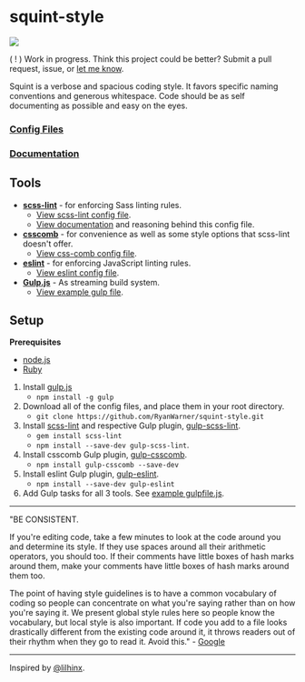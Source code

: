 # squint-style
[![](http://squint-style.guide/images/squinty-face-small.svg)](http://squint-style.guide)

( ! ) Work in progress. Think this project could be better? Submit a pull request, issue, or [let me know](http://twitter.com/_rywar).

Squint is a verbose and spacious coding style. It favors specific naming conventions and generous whitespace. Code should be as self documenting as possible and easy on the eyes.

### [Config Files](https://github.com/RyanWarner/squint-style/tree/master/config-files)
### [Documentation](https://github.com/RyanWarner/squint-style/tree/master/docs)

## Tools
* **[scss-lint](https://github.com/causes/scss-lint)** - for enforcing Sass linting rules.
	* [View scss-lint config file](https://github.com/RyanWarner/squint-style/blob/master/config-files/scss-linting-config.yml).
	* [View documentation](https://github.com/RyanWarner/squint-style/blob/master/docs/scss-linting-documentation.md) and reasoning behind this config file.
* **[csscomb](http://csscomb.com/)** - for convenience as well as some style options that scss-lint doesn't offer.
	* [View css-comb config file](https://github.com/RyanWarner/squint-style/blob/master/config-files/.csscomb.json).
* **[eslint](http://eslint.org/)** - for enforcing JavaScript linting rules.
	* [View eslint config file](https://github.com/RyanWarner/squint-style/blob/master/config-files/.eslintrc).
* **[Gulp.js](http://gulpjs.com/)** - As streaming build system.
	* [View example gulp file](https://github.com/RyanWarner/jade-sass-seed/blob/master/gulpfile.js).

## Setup

**Prerequisites**

- [node.js](http://nodejs.org/)
- [Ruby](https://www.ruby-lang.org/en/)

1. Install [gulp.js](http://gulpjs.com/)
	- `npm install -g gulp`
2. Download all of the config files, and place them in your root directory.
	* `git clone https://github.com/RyanWarner/squint-style.git`
3. Install [scss-lint](https://github.com/causes/scss-lint) and respective Gulp plugin, [gulp-scss-lint](https://www.npmjs.org/package/gulp-scss-lint).
	* `gem install scss-lint`
	* `npm install --save-dev gulp-scss-lint`.
4. Install csscomb Gulp plugin, [gulp-csscomb](https://www.npmjs.org/package/gulp-csscomb).
	* `npm install gulp-csscomb --save-dev`
5. Install eslint Gulp plugin, [gulp-eslint](https://www.npmjs.org/package/gulp-eslint).
	* `npm install --save-dev gulp-eslint`
6. Add Gulp tasks for all 3 tools. See [example gulpfile.js](https://github.com/RyanWarner/jade-sass-seed/blob/master/gulpfile.js).

- - -

"BE CONSISTENT.

If you're editing code, take a few minutes to look at the code around you and determine its style. If they use spaces around all their arithmetic operators, you should too. If their comments have little boxes of hash marks around them, make your comments have little boxes of hash marks around them too.

The point of having style guidelines is to have a common vocabulary of coding so people can concentrate on what you're saying rather than on how you're saying it. We present global style rules here so people know the vocabulary, but local style is also important. If code you add to a file looks drastically different from the existing code around it, it throws readers out of their rhythm when they go to read it. Avoid this." - [Google](https://google-styleguide.googlecode.com/svn/trunk/javascriptguide.xml)

- - -
Inspired by [@lilhinx](http://twitter.com/lilhinx).